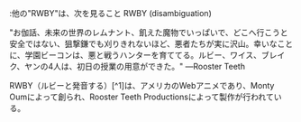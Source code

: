 :他の"RWBY"は、次を見ること RWBY (disambiguation)

"お伽話、未来の世界のレムナント、飢えた魔物でいっぱいで、どこへ行こうと安全ではない、狙撃鎌でも刈りきれないほど、悪者たちが実に沢山。幸いなことに、学園ビーコンは、悪と戦うハンターを育ててる。ルビー、ワイス、ブレイク、ヤンの4人は、初日の授業の用意ができた。"
—Rooster Teeth

RWBY（ルビーと発音する）[^1]は、アメリカのWebアニメであり、Monty Oumによって創られ、Rooster Teeth Productionsによって製作が行われている。
